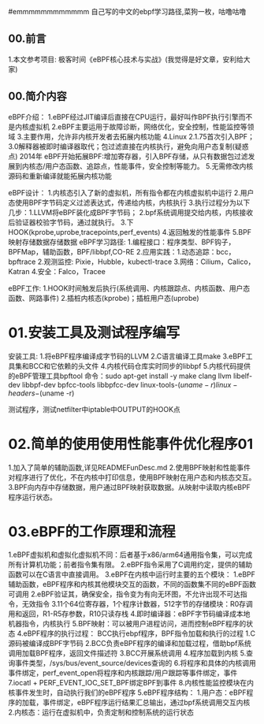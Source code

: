 #emmmmmmmmmmmm 自己写的中文的ebpf学习路径,菜狗一枚，咕噜咕噜



## 00.前言
1.本文参考项目: 极客时间《eBPF核心技术与实战》(我觉得是好文章，安利给大家)


## 00.简介内容
eBPF介绍：
1.eBPF经过JIT编译后直接在CPU运行，最好叫作BPF执行引擎而不是内核虚拟机
2.eBPF主要运用于故障诊断，网络优化，安全控制，性能监控等领域
3.主要作用，允许非内核开发者去拓展内核功能
4.Linux 2.1.75首次引入BPF；3.0解释器被即时编译器取代；包过滤直接在内核执行，避免向用户态复制(疑惑点)
  2014年 eBPF开始拓展BPF:增加寄存器，引入BPF存储，从只有数据包过滤发展到内核态/用户态函数、追踪点，性能事件，安全控制等能力。
5.无需修改内核源码和重新编译就能拓展内核功能

eBPF设计：
1.内核态引入了新的虚拟机，所有指令都在内核虚拟机中运行
2.用户态使用BPF字节码定义过滤表达式，传递给内核，内核执行
3.执行过程分为以下几步：1.LLVM将eBPF装化成BPF字节码；
                        2.bpf系统调用提交给内核，内核接收后验证器校验字节码，通过就执行。
                        3.下HOOK(kprobe,uprobe,tracepoints,perf_events)
                        4.返回触发的性能事件
                        5.BPF映射存储数据存储数据
eBPF学习路径:
1.编程接口：程序类型、BPF钩子，BPFMap，辅助函数，BPF/libbpf,CO-RE
2.应用实践：1.动态追踪：bcc，bpftrace
            2.观测监控: Pixie，Hubble，kubectl-trace
            3.网络：Cilium，Calico，Katran
            4.安全：Falco，Tracee


eBPF工作:
1.HOOK时间触发后执行(系统调用、内核跟踪点、内核函数、用户态函数、网路事件)
2.插桩内核态(kprobe)；插桩用户态(uprobe)

# 01.安装工具及测试程序编写
安装工具:
1.将eBPF程序编译成字节码的LLVM
2.C语言编译工具make
3.eBPF工具集和BCC和它依赖的头文件
4.内核代码仓库实时同步的libbpf
5.内核代码提供的eBPF管理工具bpftool
命令：sudo apt-get install -y  make clang llvm libelf-dev libbpf-dev bpfcc-tools libbpfcc-dev linux-tools-$(uname -r) linux-headers-$(uname -r)

测试程序，测试netfilter中iptable中OUTPUT的HOOK点

# 02.简单的使用使用性能事件优化程序01
1.加入了简单的辅助函数,详见READMEFunDesc.md
2.使用BPF映射和性能事件对程序进行了优化，不在内核中打印信息，使用BPF映射在用户态和内核态交互。
3.BPF向内存中存储数据，用户通过BPF映射获取数据。从映射中读取内核eBPF程序运行状态。

# 03.eBPF的工作原理和流程
1.eBPF虚拟机和虚拟化虚拟机不同：后者基于x86/arm64通用指令集，可以完成所有计算机功能；前者指令集有限。
2.eBPF指令采用了C调用约定，提供的辅助函数可以在C语言中直接调用。
3.eBPF在内核中运行时主要的五个模块：
	1.eBPF辅助函数，eBPF程序和内核其他模块交互的函数，不同的函数集不同的eBPF函数可调用
	2.eBPF验证其，确保安全，指令变为有向无环图，不允许出现不可达指令，无效指令
	3.11个64位寄存器，1个程序计数器，512字节的存储模块：R0存调用和返回，R1-R5存参数，R10只读存栈
	4.即时编译器：eBPF字节码编译成本地机器指令，内核执行
	5.BPF映射：可以被用户进程访问，进而控制eBPF程序的状态
4.eBPF程序的执行过程：
	BCC执行ebpf程序，BPF指令加载和执行的过程
	1.C源码被编译成BPF字节码
	2.BCC负责eBPF程序的编译和加载过程，借助bpf系统调用加载BPF程序，返回文件描述符
	3.BCC开展系统调用
	4.程序加载到内核
	5.查询事件类型，/sys/bus/event_source/devices查询的
	6.将程序和具体的内核调用事件绑定，perf_event_open将程序和内核跟踪/用户跟踪等事件绑定，事件
	7.iocatl + PERF_EVENT_IOC_SET_BPF绑定BPF到事件
	8.内核性能监控模块在内核事件发生时，自动执行我们的eBPF程序
5.eBPF程序结构：
	1.用户态：eBPF程序的加载，事件绑定，eBPF程序运行结果汇总输出，通过bpf系统调用交互内核
	2.内核态：运行在虚拟机中，负责定制和控制系统的运行状态
